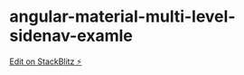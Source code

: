 # angular-material-multi-level-sidenav-examle

[Edit on StackBlitz ⚡️](https://stackblitz.com/edit/vpnnoq)